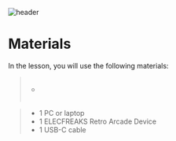 ![header](assets/header.png)

# Materials

In the lesson, you will use the following materials:

<blockquote>
  <ul style="list-style-type:circle;">
    <br>
    <li></li>
    <br>
  </ul>
</blockquote>

> - 1 PC or laptop
> - 1 ELECFREAKS Retro Arcade Device
> - 1 USB-C cable